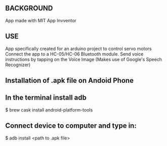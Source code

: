 ## BACKGROUND

App made with MIT App Invventor


## USE 

App specifically created for an arduino project to control servo motors
Connect the app to a HC-05/HC-06 Bluetooth module. Send voice instructions by tapping on the Voice Image (Makes use of Google's Speech Recognizer)


## Installation of .apk file on Andoid Phone

In the terminal install adb
-----------------------------------------
$ brew cask install android-platform-tools

Connect device to computer and type in:
------------------------------------------
$ adb install <path to .apk file>

